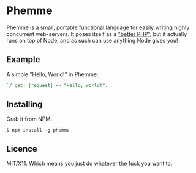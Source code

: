 # Phemme

Phemme is a small, portable functional language for easily writing highly
concurrent web-servers. It poses itself as a
["better PHP"](http://www.pltgames.com/competition/2013/5), but it actually
runs on top of Node, and as such can use anything Node gives you!


## Example

A simple "Hello, World!" in Phemme:

```hs
`/ get: |request| => "Hello, world!".
```


## Installing

Grab it from NPM:

    $ npm install -g phemme
    

## Licence

MIT/X11. Which means you just do whatever the fuck you want to.
